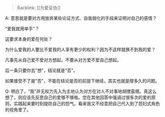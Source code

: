> Backlink: [[为爱妥协]]

A: 意思就是要对方用放弃某些论证方式、自我弱化的手段来证明对自己的感情？

“爱我就用单手"？

这要求本身的爱在何处？

为什么爱我的人要比不爱我的人享有更少的权利？因为不这样就换不到我的爱？

凡事先从自己爱不爱对方想起，不要从对方爱不爱自己想起。

后一条只要你去"想"，结论就是"否"。

如果接受不了是"否"，不能在结论是否的前提下继续，其实也就是撑多久的问题。

Q: 明白了，“我"并无权力先入为主地认为对方在对人不对事地胡搅蛮缠。真这么想了，则应该先反思自己的爱够不够格。您在其他回答中强调过很多次的爱的原则，实践起来要时刻提防自己的怨气。看来我又不经意把自己代入到了怨妇式角色的视角里了。
